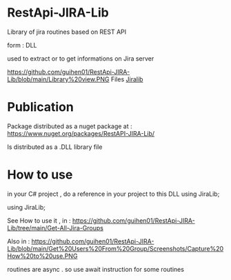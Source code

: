 # RestApi-JIRA-Lib

Library of jira routines based on REST API

form : DLL

used to extract or to get informations on Jira server

https://github.com/guihen01/RestApi-JIRA-Lib/blob/main/Library%20view.PNG
Files <a href="https://github.com/guihen01/RestApi-JIRA-Lib/blob/main/Library%20view.PNG ">Jiralib</a>

# Publication

Package distributed as a nuget package at : https://www.nuget.org/packages/RestAPI-JIRA-Lib/

Is distributed as a .DLL library file

# How to use

in your C# project , do a reference in your project to this DLL   using JiraLib;

using JiraLib;

See How to use it , in : https://github.com/guihen01/RestApi-JIRA-Lib/tree/main/Get-All-Jira-Groups

Also in : https://github.com/guihen01/RestApi-JIRA-Lib/blob/main/Get%20Users%20From%20Group/Screenshots/Capture%20How%20to%20use.PNG

routines are async . so use await instruction for some routines 
